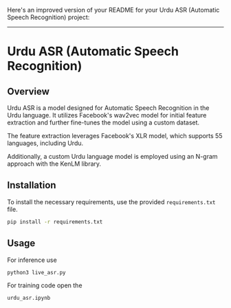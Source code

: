 Here's an improved version of your README for your Urdu ASR (Automatic Speech Recognition) project:

---

# Urdu ASR (Automatic Speech Recognition)

## Overview

Urdu ASR is a model designed for Automatic Speech Recognition in the Urdu language. It utilizes Facebook's wav2vec model for initial feature extraction and further fine-tunes the model using a custom dataset.

The feature extraction leverages Facebook's XLR model, which supports 55 languages, including Urdu.

Additionally, a custom Urdu language model is employed using an N-gram approach with the KenLM library.

## Installation

To install the necessary requirements, use the provided `requirements.txt` file.

```bash
pip install -r requirements.txt
```

## Usage

For inference use

```bash
python3 live_asr.py
```

For training code open the 
```bash
urdu_asr.ipynb
```


